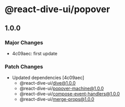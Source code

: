 # @react-dive-ui/popover

## 1.0.0

### Major Changes

- 4c09aec: first update

### Patch Changes

- Updated dependencies [4c09aec]
  - @react-dive-ui/dive@1.0.0
  - @react-dive-ui/popover-machine@1.0.0
  - @react-dive-ui/compose-event-handlers@1.0.0
  - @react-dive-ui/merge-props@1.0.0
